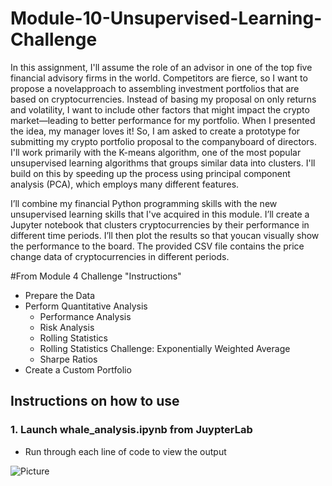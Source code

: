 # Module-10-Unsupervised-Learning-Challenge

In this assignment, I'll assume the role of an advisor in one of the top five financial advisory firms in the world. Competitors are fierce, so I want to propose a novelapproach to assembling investment portfolios that are based on cryptocurrencies. Instead of basing my proposal on only returns and volatility, I want to include other factors that might impact the crypto market—leading to better performance for my portfolio.
When I presented the idea, my manager loves it! So, I am asked to create a prototype for submitting my crypto portfolio proposal to the companyboard of directors. I'll work primarily with the K-means algorithm, one of the most popular unsupervised learning algorithms that groups similar data into clusters. I'll build on this by speeding up the process using principal component analysis (PCA), which employs many different features.

I’ll combine my financial Python programming skills with the new unsupervised learning skills that I've acquired in this module.
I’ll create a Jupyter notebook that clusters cryptocurrencies by their performance in different time periods. I’ll then plot the results so that youcan visually show the performance to the board.
The provided CSV file contains the price change data of cryptocurrencies in different periods.

#From Module 4 Challenge "Instructions"

* Prepare the Data
* Perform Quantitative Analysis
  * Performance Analysis
  * Risk Analysis
  * Rolling Statistics
  * Rolling Statistics Challenge: Exponentially Weighted Average
  * Sharpe Ratios
* Create a Custom Portfolio

## Instructions on how to use 

### 1. Launch whale_analysis.ipynb from JuypterLab
* Run through each line of code to view the output


 
![Picture](https://www.columbia.edu/content/themes/custom/columbia/assets/img/cu-header.svg)


